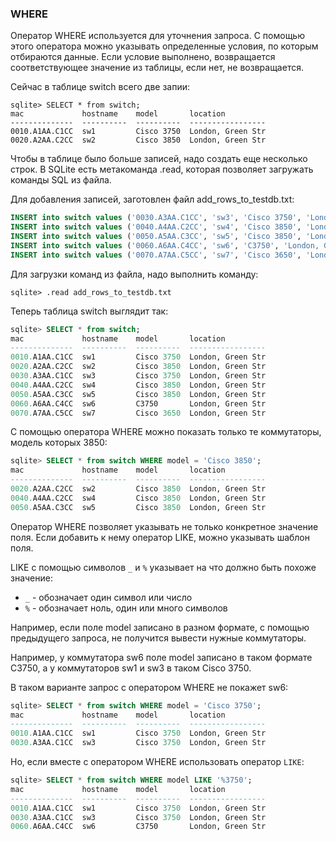 ### WHERE

Оператор WHERE используется для уточнения запроса.
С помощью этого оператора можно указывать определенные условия, по которым отбираются данные.
Если условие выполнено, возвращается соответствующее значение из таблицы, если нет, не возвращается.

Сейчас в таблице switch всего две запии:
```
sqlite> SELECT * from switch;
mac             hostname    model       location
--------------  ----------  ----------  -----------------
0010.A1AA.C1CC  sw1         Cisco 3750  London, Green Str
0020.A2AA.C2CC  sw2         Cisco 3850  London, Green Str

```

Чтобы в таблице было больше записей, надо создать еще несколько строк.
В SQLite есть метакоманда .read, которая позволяет загружать команды SQL из файла.

Для добавления записей, заготовлен файл add_rows_to_testdb.txt:
```sql
INSERT into switch values ('0030.A3AA.C1CC', 'sw3', 'Cisco 3750', 'London, Green Str');
INSERT into switch values ('0040.A4AA.C2CC', 'sw4', 'Cisco 3850', 'London, Green Str');
INSERT into switch values ('0050.A5AA.C3CC', 'sw5', 'Cisco 3850', 'London, Green Str');
INSERT into switch values ('0060.A6AA.C4CC', 'sw6', 'C3750', 'London, Green Str');
INSERT into switch values ('0070.A7AA.C5CC', 'sw7', 'Cisco 3650', 'London, Green Str');
```

Для загрузки команд из файла, надо выполнить команду:
```
sqlite> .read add_rows_to_testdb.txt

```

Теперь таблица switch выглядит так:
```sql
sqlite> SELECT * from switch;
mac             hostname    model       location
--------------  ----------  ----------  -----------------
0010.A1AA.C1CC  sw1         Cisco 3750  London, Green Str
0020.A2AA.C2CC  sw2         Cisco 3850  London, Green Str
0030.A3AA.C1CC  sw3         Cisco 3750  London, Green Str
0040.A4AA.C2CC  sw4         Cisco 3850  London, Green Str
0050.A5AA.C3CC  sw5         Cisco 3850  London, Green Str
0060.A6AA.C4CC  sw6         C3750       London, Green Str
0070.A7AA.C5CC  sw7         Cisco 3650  London, Green Str

```

С помощью оператора WHERE можно показать только те коммутаторы, модель которых 3850:
```sql
sqlite> SELECT * from switch WHERE model = 'Cisco 3850';
mac             hostname    model       location
--------------  ----------  ----------  -----------------
0020.A2AA.C2CC  sw2         Cisco 3850  London, Green Str
0040.A4AA.C2CC  sw4         Cisco 3850  London, Green Str
0050.A5AA.C3CC  sw5         Cisco 3850  London, Green Str

```

Оператор WHERE позволяет указывать не только конкретное значение поля.
Если добавить к нему оператор LIKE, можно указывать шаблон поля.

LIKE с помощью символов ```_``` и ```%``` указывает на что должно быть похоже значение:
* ```_``` - обозначает один символ или число
* ```%``` - обозначает ноль, один или много символов

Например, если поле model записано в разном формате, с помощью предыдущего запроса, не получится вывести нужные коммутаторы.

Например, у коммутатора sw6 поле model записано в таком формате C3750, а у коммутаторов sw1 и sw3 в таком Cisco 3750.

В таком варианте запрос с оператором WHERE не покажет sw6:
```sql
sqlite> SELECT * from switch WHERE model = 'Cisco 3750';
mac             hostname    model       location
--------------  ----------  ----------  -----------------
0010.A1AA.C1CC  sw1         Cisco 3750  London, Green Str
0030.A3AA.C1CC  sw3         Cisco 3750  London, Green Str

```

Но, если вместе с оператором WHERE использовать оператор ```LIKE```:
```sql
sqlite> SELECT * from switch WHERE model LIKE '%3750';
mac             hostname    model       location
--------------  ----------  ----------  -----------------
0010.A1AA.C1CC  sw1         Cisco 3750  London, Green Str
0030.A3AA.C1CC  sw3         Cisco 3750  London, Green Str
0060.A6AA.C4CC  sw6         C3750       London, Green Str

```

